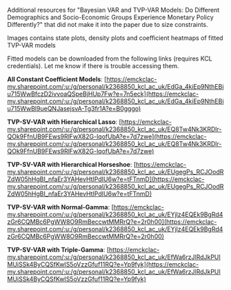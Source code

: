 Additional resources for "Bayesian VAR and TVP-VAR Models: Do Different Demographics and Socio-Economic Groups Experience Monetary Policy Differently?" that did not make it into the paper due to size constraints.

Images contains state plots, density plots and coefficient heatmaps of fitted TVP-VAR models

Fitted models can be downloaded from the following links (requires KCL credentials). Let me know if there is trouble accessing them.

**All Constant Coefficient Models**: [https://emckclac-my.sharepoint.com/:u:/g/personal/k2368850_kcl_ac_uk/EdGa_4kiEp9NthEBiu715WwBfczD2ivvoaQSpeBjHUp7Fw?e=7n5eck](https://emckclac-my.sharepoint.com/:u:/g/personal/k2368850_kcl_ac_uk/EdGa_4kiEp9NthEBiu715WwBl9ueQNJasejsvA-Tg3fr1A?e=B0gggo)

**TVP-SV-VAR with Hierarchical Lasso**: [https://emckclac-my.sharepoint.com/:u:/g/personal/k2368850_kcl_ac_uk/EQ8Tw4Nk3KRDlr-QOk9FfnUB9FEws9RlFwX82G-lqofUbA?e=7d7zwe](https://emckclac-my.sharepoint.com/:u:/g/personal/k2368850_kcl_ac_uk/EQ8Tw4Nk3KRDlr-QOk9FfnUB9FEws9RlFwX82G-lqofUbA?e=7d7zwe)

**TVP-SV-VAR with Hierarchical Horseshoe**: [https://emckclac-my.sharepoint.com/:u:/g/personal/k2368850_kcl_ac_uk/EUgegPs_RCJOodRZdW05hHgBI_nfaEr3YAHevHtIPdIU6w?e=tFTnmD](https://emckclac-my.sharepoint.com/:u:/g/personal/k2368850_kcl_ac_uk/EUgegPs_RCJOodRZdW05hHgBI_nfaEr3YAHevHtIPdIU6w?e=tFTnmD)

**TVP-SV-VAR with Normal-Gamma**: [https://emckclac-my.sharepoint.com/:u:/g/personal/k2368850_kcl_ac_uk/EYjlz4EQEk9BgRd4zGr6CQMBc6PgWW8O9RmBeccwtMMRrQ?e=2r0h00](https://emckclac-my.sharepoint.com/:u:/g/personal/k2368850_kcl_ac_uk/EYjlz4EQEk9BgRd4zGr6CQMBc6PgWW8O9RmBeccwtMMRrQ?e=2r0h00)

**TVP-SV-VAR with Triple-Gamma**: [https://emckclac-my.sharepoint.com/:u:/g/personal/k2368850_kcl_ac_uk/EfWa6rzJlRdJkPUIMUiSSk4ByCQSfKwIS5oVzzGfuf11RQ?e=Yp9fyk](https://emckclac-my.sharepoint.com/:u:/g/personal/k2368850_kcl_ac_uk/EfWa6rzJlRdJkPUIMUiSSk4ByCQSfKwIS5oVzzGfuf11RQ?e=Yp9fyk)
